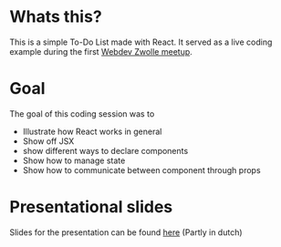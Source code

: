 # Whats this?

This is a simple To-Do List made with React. It served as a live coding example during
the first [Webdev Zwolle meetup](https://www.meetup.com/webdevzwolle/).

# Goal

The goal of this coding session was to 
* Illustrate how React works in general
* Show off JSX
* show different ways to declare components
* Show how to manage state
* Show how to communicate between component through props

# Presentational slides
Slides for the presentation can be found [here](https://docs.google.com/presentation/d/1ybzfPoARdRD9juvqrJP1E2cL9fBmphPgqsf8cOWcfQc/pub?start=false&loop=false&delayms=3000)
(Partly in dutch)